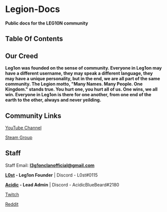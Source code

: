 # Legion-Docs
**Public docs for the LEG10N community**

## Table Of Contents

## Our Creed
**Leg1on was founded on the sense of community. Everyone in Leg1on may have a different username, they may speak a different language, they may have a unique personality, but in the end, we are all part of the same community. The Legion motto, "Many Names. Many People. One Kingdom." stands true. You hurt one, you hurt all of us. One wins, we all win. Everyone in Leg1on is there for one another, from one end of the earth to the other, always and never yeilding.**
## Community Links
[YouTube Channel](https://www.youtube.com/channel/UC4D5RT4d-wTSirlfUq0i6nQ)

[Steam Group](http://steamcommunity.com/groups/leg1onsteam)

## Staff
Staff Email: **l3g1onclanofficial@gmail.com**

**[L0st](https://github.com/L0styB0y) - Leg1on Founder** |
Discord - L0st#0115

**[Acidic](https://github.com/AcidicBlueBeard) - Lead Admin** |
Discord - AcidicBlueBeard#2180

[Twitch](https://www.twitch.tv/acidicbluebeard)

[Reddit](https://www.reddit.com/user/AksidBeard)
